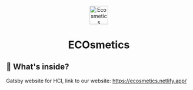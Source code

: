 <p align="center">
  <a href="https://ecosmetics.netlify.app/">
    <img alt="Ecosmetics" src="https://www.flaticon.com/svg/vstatic/svg/999/999047.svg?token=exp=1610917915~hmac=d8152061ac5c2c711bbaeb4faade3967" width="50" />
  </a>
</p>
<h1 align="center">
  ECOsmetics
</h1>

## 🧐 What's inside?
Gatsby website for HCI, link to our website: https://ecosmetics.netlify.app/
